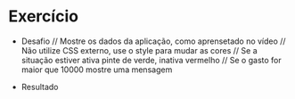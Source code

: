 # Exercício
  
* Desafio
  // Mostre os dados da aplicação, como aprensetado no vídeo
  // Não utilize CSS externo, use o style para mudar as cores
  // Se a situação estiver ativa pinte de verde, inativa vermelho
  // Se o gasto for maior que 10000 mostre uma mensagem

* Resultado
  <!-- 
  const luana = {
    cliente: 'Luana',
    idade: 27,
    compras: [
      { nome: 'Notebook', preco: 'R$ 2500' },
      { nome: 'Geladeira', preco: 'R$ 3000' },
      { nome: 'Smartphone', preco: 'R$ 1500' },
    ],
    ativa: true,
  };

  const mario = {
    cliente: 'Mario',
    idade: 31,
    compras: [
      { nome: 'Notebook', preco: 'R$ 2500' },
      { nome: 'Geladeira', preco: 'R$ 3000' },
      { nome: 'Smartphone', preco: 'R$ 1500' },
      { nome: 'Guitarra', preco: 'R$ 3500' },
    ],
    ativa: false,
  };

  const App = () => {
    const dados = mario

    const total = dados.compras.map((item) => 
      Number(item.preco.replace('R$ ', '')),
      ).reduce((a,b) => a + b)

    return <>
      <p>Nome: {dados.cliente}</p>
      <p>Idade: {dados.idade}</p>
      <p>Situação:
        <span style={{color: dados.ativa ? 'green' : 'red'}}>
          {dados.ativa ? ' ativa' : ' inativa'}    
        </span>
      </p>
      <p>Total gasto: {total}</p>
      {dados.ativa || <p>Você está gastando muito</p>}
    </>;
  }; 
  -->